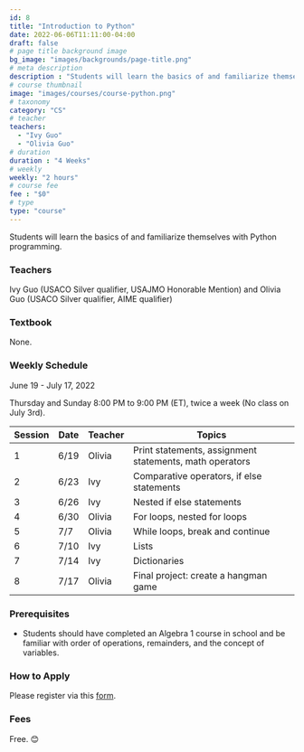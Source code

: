 ```yaml
---
id: 8
title: "Introduction to Python"
date: 2022-06-06T11:11:00-04:00
draft: false
# page title background image
bg_image: "images/backgrounds/page-title.png"
# meta description
description : "Students will learn the basics of and familiarize themselves with Python programming."
# course thumbnail
image: "images/courses/course-python.png"
# taxonomy
category: "CS"
# teacher
teachers:
  - "Ivy Guo"
  - "Olivia Guo"
# duration
duration : "4 Weeks"
# weekly
weekly: "2 hours"
# course fee
fee : "$0"
# type
type: "course"
---
```


Students will learn the basics of and familiarize themselves with Python programming. 

### Teachers

Ivy Guo (USACO Silver qualifier, USAJMO Honorable Mention) and Olivia Guo (USACO Silver qualifier, AIME qualifier)

### Textbook 
None.

### Weekly Schedule

June 19 - July 17, 2022

Thursday and Sunday 8:00 PM to 9:00 PM (ET), twice a week (No class on July 3rd).

|Session|Date  | Teacher|Topics
|-------|------|--------|------------------------------------------------------
|1      |6/19  | Olivia | Print statements, assignment statements, math operators
|2      |6/23  | Ivy    | Comparative operators, if else statements
|3      |6/26  | Ivy    | Nested if else statements
|4      |6/30  | Olivia | For loops, nested for loops
|5      |7/7   | Olivia | While loops, break and continue
|6      |7/10  | Ivy    | Lists
|7      |7/14  | Ivy    | Dictionaries
|8      |7/17  | Olivia | Final project: create a hangman game

### Prerequisites

* Students should have completed an Algebra 1 course in school and be familiar with order of operations, remainders, and the concept of variables.

### How to Apply

Please register via this [form](https://forms.gle/vqCWoodbqgfKHmjs5).

### Fees

Free. 😊

